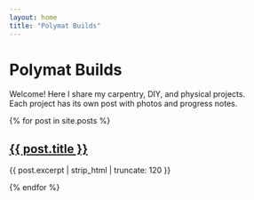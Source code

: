 ```yaml
---
layout: home
title: "Polymat Builds"
---
```


# Polymat Builds

Welcome! Here I share my carpentry, DIY, and physical projects.  
Each project has its own post with photos and progress notes.

<div class="posts-list">
  {% for post in site.posts %}
    <div class="post-card">
      <h2><a href="{{ post.url | relative_url }}">{{ post.title }}</a></h2>
      <p>{{ post.excerpt | strip_html | truncate: 120 }}</p>
    </div>
  {% endfor %}
</div>

